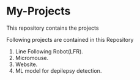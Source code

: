 # My-Projects
This repository contains the projects

Following projects are contained in this Repository
1. Line Following Robot(LFR).
2. Micromouse.
3. Website.
4. ML model for depilepsy detection.
